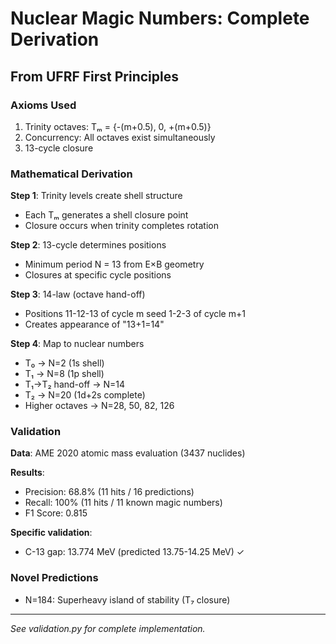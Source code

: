 # Nuclear Magic Numbers: Complete Derivation

## From UFRF First Principles

### Axioms Used
1. Trinity octaves: Tₘ = {-(m+0.5), 0, +(m+0.5)}
2. Concurrency: All octaves exist simultaneously
3. 13-cycle closure

### Mathematical Derivation

**Step 1**: Trinity levels create shell structure
- Each Tₘ generates a shell closure point
- Closure occurs when trinity completes rotation

**Step 2**: 13-cycle determines positions
- Minimum period N = 13 from E×B geometry
- Closures at specific cycle positions

**Step 3**: 14-law (octave hand-off)
- Positions 11-12-13 of cycle m seed 1-2-3 of cycle m+1
- Creates appearance of "13+1=14"

**Step 4**: Map to nuclear numbers
- T₀ → N=2 (1s shell)
- T₁ → N=8 (1p shell)
- T₁→T₂ hand-off → N=14
- T₂ → N=20 (1d+2s complete)
- Higher octaves → N=28, 50, 82, 126

### Validation

**Data**: AME 2020 atomic mass evaluation (3437 nuclides)

**Results**:
- Precision: 68.8% (11 hits / 16 predictions)
- Recall: 100% (11 hits / 11 known magic numbers)
- F1 Score: 0.815

**Specific validation**:
- C-13 gap: 13.774 MeV (predicted 13.75-14.25 MeV) ✓

### Novel Predictions

- N=184: Superheavy island of stability (T₇ closure)

---
*See validation.py for complete implementation.*
